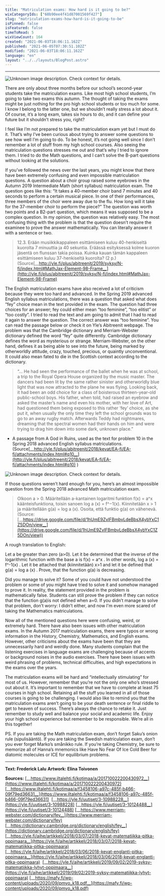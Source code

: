 ```yaml
---
title: "Matriculation exams: How hard is it going to be?"
wixCategoryIds: ["60b90ee4f41d87001569f427"]
slug: "matriculation-exams-how-hard-is-it-going-to-be"
isPinned: false
isFeatured: false
timeToRead: 5
wixViewCount: 164
created: "2021-06-03T18:06:11.162Z"
published: "2021-06-05T07:30:51.102Z"
modified: "2021-06-03T18:06:11.162Z"
language: "en"
layout: "../../layouts/BlogPost.astro"
---
```


---

![Unknown image description. Check context for details.](https://static.wixstatic.com/media/1a23b9_63ab80fa336c4726a3ce5554ef3885ce~mv2.png) <!-- Original name: YO-artikkeli kuvitus 1 copy.png -->

There are only about three months before our school’s second-year students take the matriculation exams. Like most high school students, I’m going to take two exams this autumn. The thought of taking the exams might be just nothing for the pro high school students or too much for some. I know I belong to the latter one, but we shouldn’t really stress a lot about it. Of course, it’s a long exam, takes six hours to do, and it can define your future but it shouldn’t stress you, right?

I feel like I’m not prepared to take the matriculation exam yet but I must do it. That’s why I’ve been curious about trying to answer some questions to see how well I’m going to do. To be honest, it’s not going well since I don’t remember a lot of stuff from my high school courses. Also seeing the matriculation questions stresses me out and that’s why I tried to ignore them. I tried to do the Math questions, and I can’t solve the B-part questions without looking at the solutions.

If you’ve followed the news over the last years, you might know that there have been extremely confusing and even impossible matriculation questions. A question about a choir group raised some eyebrows in the Autumn 2019 Intermediate Math (short syllabus) matriculation exam.  The question goes like this: “It takes a 40-member choir band 7 minutes and 40 seconds to perform a certain musical piece. In one of their performances, three members of the choir were away due to the flu. How long will it take for the 37-member choir to perform the piece?” The question was worth two points and a B2-part question, which means it was supposed to be a complex question. In my opinion, the question was relatively easy. The most confusing thing with the problem is that the question doesn’t require the examinee to prove the answer mathematically. You can literally answer it with a sentence or two.

> 12.3. Erään musiikkikappaleen esittämiseen kuluu 40-henkiseltä kuorolta 7 minuuttia ja 40 sekuntia. Eräässä esityksessä kolme kuoron jäsentä on flunssan takia poissa. Kuinka kauan tämän kappaleen esittämiseen kuluu 37-henkiseltä kuorolta? (2 p.)
(Source[__http://yle.fi/plus/abitreenit/2019/syksy/N-fi/index.html#MathJax-Element-98-Frame__](http://yle.fi/plus/abitreenit/2019/syksy/N-fi/index.html#MathJax-Element-98-Frame)&nbsp;

The English matriculation exams have also received a lot of criticism because they were too hard and advanced. In the Spring 2019 advanced English syllabus matriculations, there was a question that asked what does “fey” choice mean in the text provided in the exam. The question had three choices for an answer; fey could either mean “too feminine”, “too elitist” or “too costly”. I tried to read the text and am going to admit that I had to read it again to answer the question. The correct answer was “too feminine”. You can read the passage below or check it on Yle’s Abitreenit webpage. The problem was that the Cambridge dictionary and Merriam-Webster dictionary defined the word “fey” quite differently. Cambridge dictionary defines the word as mysterious or strange. Merriam-Webster, on the other hand, defines it as being able to see into the future, being marked by otherworldly attitude, crazy, touched, precious, or quaintly unconventional. It could also mean fated to die in the Scottish context according to the dictionary.

> “… He had seen the performance of the ballet when he was at school, a trip to the Royal Opera House organized by the music master. The dancers had been lit by the same rather sinister and otherworldly blue light that was now attracted to the plane he was flying. Looking back, it had been an odd choice for a class of boisterous thirteen-year-old public-school boys. His father, when told, had raised an eyebrow and asked the master’s name and even his mother, with her love of Art, had questioned them being exposed to this rather ‘fey’ choice, as she put it, when usually the only time they left the school grounds was to go to an away rugby match. Afterwards Teddy had nightmares, dreaming that the spectral women had their hands on him and were trying to drag him down into some dark, unknown place.” 
- A passage from A God in Ruins, used as the text for problem 10 in the Spring 2018 advanced English syllabus matriculations.
(Source[__http://yle.fi/plus/abitreenit/2018/kevat/EA-fi/EA-fi/attachments/index.html#q10__](http://yle.fi/plus/abitreenit/2018/kevat/EA-fi/EA-fi/attachments/index.html#q10) )


![Unknown image description. Check context for details.](https://static.wixstatic.com/media/1a23b9_c89cfb01224445c2a1fa617a104f14f7~mv2.png) <!-- Original name: YO-artikkeli kuvitus 2 copy.png -->


If those questions weren’t hard enough for you, here’s an almost impossible question from the Spring 2018 advanced Math matriculation exam.

> Olkoon a &gt; 0. Määritellään a-kantainen logaritmi funktion f(x) = a^x käänteisfunktiona, toisin sanoen log a (x) = f^−1(x). Kiinnitetään x &gt; 1 ja määritellään g(a) = log a (x). Osoita, että funktio g(a) on vähenevä.
(Source:[__https://drive.google.com/file/d/1hUmE9ZvlFBmbvLdeBbsX4ybYxC1Z5DOn/view__](https://drive.google.com/file/d/1hUmE9ZvlFBmbvLdeBbsX4ybYxC1Z5DOn/view))

A rough translation to English:

Let a be greater than zero (a&gt;0). Let it be determined that the inverse of the logarithmic function with the base a is f(x) = a^x . In other words, log a (x) = f^-1(x) . Let it be attached that (kiinnitetään) x&gt;1 and let it be defined that g(a) = log a (x) . Prove, that the function g(a) is decreasing.


Did you manage to solve it? Some of you could have not understood the problem or some of you might have tried to solve it and somehow managed to prove it. In reality, the statement provided in the problem is mathematically false. Students can still prove the problem if they can notice that the function g(a)is not defined when a=0. If you didn’t manage to solve that problem, don’t worry: I didn’t either, and now I'm even more scared of taking the Mathematics matriculations.

Now all of the mentioned questions here were confusing, weird, or extremely hard. There have also been issues with other matriculation exams. In the Autumn 2017 matriculation exams, there were typos or wrong information in the History, Chemistry, Mathematics, and English exams. However, other criticisms about the exams have been that they are unnecessarily hard and weirdly done. Many students complain that the listening exercises in language exams are challenging because of accents or background noises in the audio exercises. There have been issues with weird phrasing of problems, technical difficulties, and high expectations in the exams over the years.

The matriculation exams will be hard and “intellectually stimulating” for most of us. However, remember that you’re not the only one who’s stressed out about it. It’s important to remember that we have to complete at least 75 courses in high school. Retaining all the stuff you learned in all of those courses is going to be challenging. I would also like to remind you that the matriculation exams aren’t going to be your death sentence or final riddle to get to heaven of success. There’s always the chance to retake it. Just remember to study well and balance your social and academic life. Enjoy your high school experience but remember to be responsible. We’re all in this together!

PS. If you are taking the Math matriculation exam, don’t forget Saku’s onion rule (sipulisääntö).
If you are taking the Swedish matriculation exam, don’t you ever forget Marko’s smånikko rule. 
If you’re taking Chemistry, be sure to memorize all of Hanna’s mnemonics like Have No Fear Of Ice Cold Beer for diatomic molecules or ICE for equilibrium problems. 


---

**Text: Frederick Lalu**
**Artwork: Elina Toivonen**

**Sources:**
[__https://www.iltalehti.fi/kotimaa/a/201710022200430972__](https://www.iltalehti.fi/kotimaa/a/201710022200430972)
[__https://www.iltalehti.fi/kotimaa/a/f3458106-a97c-485f-b466-09f79ed36631__](https://www.iltalehti.fi/kotimaa/a/f3458106-a97c-485f-b466-09f79ed36631)&nbsp;
[__https://yle.fi/uutiset/3-10988228__](https://yle.fi/uutiset/3-10988228)
[__https://yle.fi/uutiset/3-10124488__](https://yle.fi/uutiset/3-10124488)
[__https://www.merriam-webster.com/dictionary/fey__](https://www.merriam-webster.com/dictionary/fey)
[__https://dictionary.cambridge.org/dictionary/english/fey__](https://dictionary.cambridge.org/dictionary/english/fey)
[__https://yle.fi/aihe/artikkeli/2018/03/07/2018-kevat-matematiikka-pitka-oppimaara__](https://yle.fi/aihe/artikkeli/2018/03/07/2018-kevat-matematiikka-pitka-oppimaara)
[__https://yle.fi/aihe/artikkeli/2018/03/06/2018-kevat-englanti-pitka-oppimaara__](https://yle.fi/aihe/artikkeli/2018/03/06/2018-kevat-englanti-pitka-oppimaara)&nbsp;
[__https://yle.fi/aihe/artikkeli/2019/09/02/2019-syksy-matematiikka-lyhyt-oppimaara__](https://yle.fi/aihe/artikkeli/2019/09/02/2019-syksy-matematiikka-lyhyt-oppimaara)
[__https://mafy.fi/wp-content/uploads/2020/09/pmyo_k18.pdf__](https://mafy.fi/wp-content/uploads/2020/09/pmyo_k18.pdf)&nbsp;

